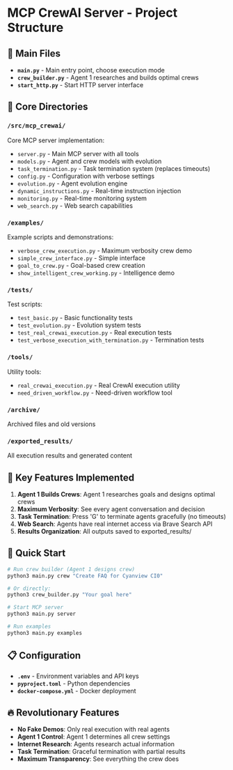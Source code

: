 # MCP CrewAI Server - Project Structure

## 🚀 Main Files

- **`main.py`** - Main entry point, choose execution mode
- **`crew_builder.py`** - Agent 1 researches and builds optimal crews
- **`start_http.py`** - Start HTTP server interface

## 📁 Core Directories

### `/src/mcp_crewai/`
Core MCP server implementation:
- `server.py` - Main MCP server with all tools
- `models.py` - Agent and crew models with evolution
- `task_termination.py` - Task termination system (replaces timeouts)
- `config.py` - Configuration with verbose settings
- `evolution.py` - Agent evolution engine
- `dynamic_instructions.py` - Real-time instruction injection
- `monitoring.py` - Real-time monitoring system
- `web_search.py` - Web search capabilities

### `/examples/`
Example scripts and demonstrations:
- `verbose_crew_execution.py` - Maximum verbosity crew demo
- `simple_crew_interface.py` - Simple interface
- `goal_to_crew.py` - Goal-based crew creation
- `show_intelligent_crew_working.py` - Intelligence demo

### `/tests/`
Test scripts:
- `test_basic.py` - Basic functionality tests
- `test_evolution.py` - Evolution system tests
- `test_real_crewai_execution.py` - Real execution tests
- `test_verbose_execution_with_termination.py` - Termination tests

### `/tools/`
Utility tools:
- `real_crewai_execution.py` - Real CrewAI execution utility
- `need_driven_workflow.py` - Need-driven workflow tool

### `/archive/`
Archived files and old versions

### `/exported_results/`
All execution results and generated content

## 🔧 Key Features Implemented

1. **Agent 1 Builds Crews**: Agent 1 researches goals and designs optimal crews
2. **Maximum Verbosity**: See every agent conversation and decision
3. **Task Termination**: Press 'G' to terminate agents gracefully (no timeouts)
4. **Web Search**: Agents have real internet access via Brave Search API
5. **Results Organization**: All outputs saved to exported_results/

## 🚀 Quick Start

```bash
# Run crew builder (Agent 1 designs crew)
python3 main.py crew "Create FAQ for Cyanview CI0"

# Or directly:
python3 crew_builder.py "Your goal here"

# Start MCP server
python3 main.py server

# Run examples
python3 main.py examples
```

## 📋 Configuration

- **`.env`** - Environment variables and API keys
- **`pyproject.toml`** - Python dependencies
- **`docker-compose.yml`** - Docker deployment

## 🔥 Revolutionary Features

- **No Fake Demos**: Only real execution with real agents
- **Agent 1 Control**: Agent 1 determines all crew settings
- **Internet Research**: Agents research actual information
- **Task Termination**: Graceful termination with partial results
- **Maximum Transparency**: See everything the crew does
